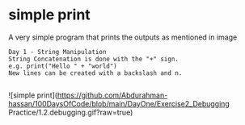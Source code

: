 
# simple print

A very simple program that prints the outputs as mentioned in image

```
Day 1 - String Manipulation
String Concatenation is done with the "+" sign.
e.g. print("Hello " + "world")
New lines can be created with a backslash and n.


```
![simple print](https://github.com/Abdurahman-hassan/100DaysOfCode/blob/main/DayOne/Exercise2_Debugging Practice/1.2.debugging.gif?raw=true)
